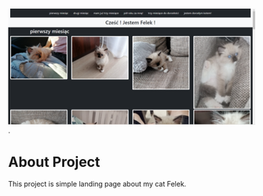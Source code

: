 ![a main page screenshot](./images/home.png).

# About Project

This project is simple landing page about my cat Felek.

